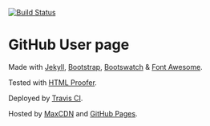 [![Build Status](https://travis-ci.org/matthew-shaw/matthew-shaw.github.io.svg?branch=master)](https://travis-ci.org/matthew-shaw/matthew-shaw.github.io)

GitHub User page
======================

Made with [Jekyll](http://jekyllrb.com/), [Bootstrap](http://getbootstrap.com/), [Bootswatch](http://bootswatch.com/) & [Font Awesome](http://fortawesome.github.io/Font-Awesome/).

Tested with [HTML Proofer](https://github.com/gjtorikian/html-proofer).

Deployed by [Travis CI](https://travis-ci.org/matthew-shaw/matthew-shaw.github.io).

Hosted by [MaxCDN](http://www.bootstrapcdn.com/) and [GitHub Pages](https://pages.github.com/).
